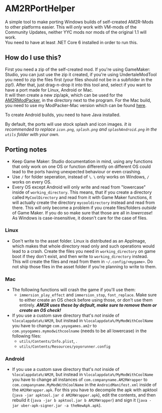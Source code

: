 # AM2RPortHelper
A simple tool to make porting Windows builds of self-created AM2R-Mods to other platforms easier. This will *only* work with VM-mods of the Community Updates, neither YYC mods nor mods of the original 1.1 will work.  
You need to have at least .NET Core 6 installed in order to run this.
 
## How do I use this?
First you need a zip of the self-created mod. If you're using GameMaker: Studio, you can just use the zip it created, if you're using UndertaleModTool you need to zip the files first (your files should not be in a subfolder in the zip!). After that, just drag-n-drop it into this tool and, select if you want to have a port made for Linux, Android or Mac.  
It will then create a new zip/apk, which can be used for the [AM2RModPacker](https://github.com/AM2R-Community-Developers/AM2RModpacker-Mac), in the directory next to the program. For the Mac build, you need to use my ModPacker-Mac version which can be found [here](https://github.com/AM2R-Community-Developers/AM2RModpacker-Mac).

To create Android builds, you need to have Java installed.

By default, the ports will use stock splash and icon images. *It is recommended to replace `icon.png`, `splash.png` and `splashAndroid.png` in the `utils` folder with your own*.

## Porting notes
- Keep Game Maker: Studio documentation in mind, using any functions that only work on one OS or function differently on different OS could lead to the ports having unexpected behaviour or even crashing.
- Use `/` for folder seperation, instead of `\`. `\` only works on Windows, `/` works on every OS.
- Every OS except Android will only write and read from "lowercase" inside of `working_directory`. This means, that if you create a directory called `MyCoolDirectory` and read from it with Game Maker functions, it will actually create the directory `mycooldirectory` instead and read from there. This will only become a problem if you create files/folders *outside* of Game Maker. If you do so make sure that those are all in *lowercase*! As Windows is case-insensitive, it doesn't care for the case of files.

### Linux
- Don't write to the asset folder. Linux is distributed as an AppImage, which makes that whole directory read only and such operations would lead to a crash. Create the files you need in `working_directory` on game boot if they don't exist, and then write to `working_directory` instead. This will create the files and read from them in `~/.config/<mygame>`. Do not ship those files in the asset folder if you're planning to write to them.

### Mac
-  The following functions will crash the game if you'll use them:
   - `immersion_play_effect` and `immersion_stop`, `font_replace`. Make sure to either create an OS check before using those, or don't use them entirely. ***AM2R uses these by default, make sure to remove them or create an OS check!***
- If you use a custom save directory that's *not* inside of `%localappdata%/AM2R`, but instead in `%localappdata%/MyModWithCoolName` you have to change `com.yoyogames.am2r` to `com.yoyogames.mymodwithcoolname` (needs to be all lowercase) in the following files:
    * `utils/Contents/Info.plist`, .
    * `utils/Contents/Resources/yoyorunner.config`

### Android
- If you use a custom save directory that's *not* inside of `%localappdata%/AM2R`, but instead in `%localappdata%/MyModWithCoolName` you have to change all instances of `com.companyname.AM2RWrapper` to `com.companyname.MyModWithCoolName` in the `AndroidManifest.xml` inside of the `AM2RWrapper.apk`. For this you have to decompile the apk with apktool (`java -jar apktool.jar d AM2RWrapper.apk`), edit the contents, and then rebuild it  (`java -jar b apktool.jar b AM2RWrapper`) and sign it (`java -jar uber-apk-signer.jar -a theNewApk.apk`).